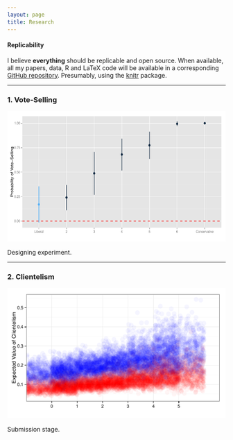 ```yaml
---
layout: page
title: Research
---
```



#### Replicability 

I believe **everything** should be replicable and open source. When available, all my papers, data, R and LaTeX code will be available in a corresponding [GitHub repository](https://github.com/hbahamonde?tab=repositories). Presumably, using the [knitr](http://yihui.name/knitr/) package.


---


### 1. Vote-Selling

<img src="/resources/libcon_prop.pdf" alt="" style="width:600px;height:300px;">

<a href="http://www.hectorbahamonde.com/research/"><i class="fa fa-download fa-lg"></i> <a href="http://www.hectorbahamonde.com/research/"><i class='fa fa-github-square fa-lg'></i></a>


<p class="message">
  Designing experiment.
</p>

---


### 2. Clientelism

<img src="/resources/effects_density.pdf" alt="" style="width:600px;height:300px;">

<a href="http://www.hectorbahamonde.com/research/"><i class="fa fa-download fa-lg"></i> <a href="http://www.hectorbahamonde.com/research/"><i class='fa fa-github-square fa-lg'></i></a>


<p class="message">
  Submission stage.
</p>
